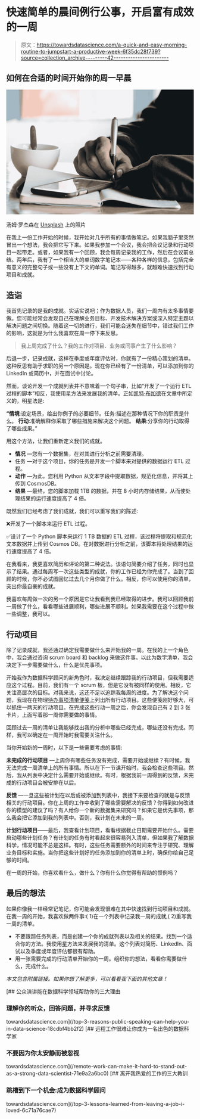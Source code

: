 # 快速简单的晨间例行公事，开启富有成效的一周

> 原文：<https://towardsdatascience.com/a-quick-and-easy-morning-routine-to-jumpstart-a-productive-week-6f35dc28f739?source=collection_archive---------42----------------------->

## 如何在合适的时间开始你的周一早晨

![](img/c2d61553e93bbe0cc9b43af475c26c02.png)

汤姆·罗杰森在 [Unsplash](https://unsplash.com) 上的照片

在我上一份工作开始的时候，我开始对几乎所有的事情做笔记。如果我脑子里突然冒出一个想法，我会把它写下来。如果我参加一个会议，我会把会议记录和行动项目一起带走。或者，如果我有一个回顾，我会每周记录我的工作，然后在会议前总结。两年后，我有了一个相当大的单词数字笔记本——各种各样的信息，包括完全有意义的完整句子或一些没有上下文的单词。笔记写得越多，就越难快速找到行动项目和成就。

## 造诣

我首先记录的是我的成就。实话实说吧；作为数据人员，我们一周内有太多事情要做。您可能经常会发现自己在理解业务目标、开发技术解决方案或深入特定主题以解决问题之间切换。随着这一切的进行，我们可能会迷失在细节中，错过我们工作的影响，这就是为什么我喜欢在周一停下来反思。

> 我上周完成了什么？我的工作对项目、业务或同事产生了什么影响？

后退一步，记录成就，这样在季度或年度评估时，你就有了一份精心策划的清单。这种反思有助于求职的另一个原因是。现在你已经有了一份清单，可以添加到你的 LinkedIn 或简历中，并在面试中讨论。

然而，谈论开发一个成就列表并不意味着一个句子串，比如“开发了一个运行 ETL 过程的脚本”相反，我使用[星](https://www.themuse.com/advice/star-interview-method)方法来发展我的清单。正如[凯特·布加德](https://www.themuse.com/author/kat-boogaard)在文章中所定义的，明星法是:

**“情境**:设定场景，给出你例子的必要细节。任务:描述在那种情况下你的职责是什么。
**行动**:准确解释你采取了哪些措施来解决这个问题。
**结果**:分享你的行动取得了哪些成果。”

用这个方法，让我们重新定义我们的成就。

*   **情况** —您有一个数据集，在对其进行分析之前需要清理。
*   任务 —对于这个项目，你的任务是开发一个脚本来对提供的数据运行 ETL 过程。
*   **动作** —为此，您利用 Python 从文本字段中提取数据，规范化信息，并将其上传到 CosmosDB。
*   **结果** —最终，您的脚本加载 1TB 的数据，并在 8 小时内存储结果，从而使处理结果的运行速度提高了 4 倍。

既然我们已经考虑了我们成就，我们可以重写我们的陈述:

❌开发了一个脚本来运行 ETL 过程。

✅设计了一个 Python 脚本来运行 1 TB 数据的 ETL 过程，该过程将提取和规范化文本数据并上传到 Cosmos DB。在对数据进行分析之前，该脚本将处理结果的运行速度提高了 4 倍。

在我看来，我更喜欢简历和评论的第二种说法。该语句简要介绍了任务，同时也显示了结果。通过每周写一次这些类型的成就，你的工作已经为你完成了。当到了回顾的时候，你不必试图回忆过去几个月你做了什么。相反，你可以使用你的清单，突出你最自豪的成就。

我喜欢每周做一次的另一个原因是它让我看到我已经取得的进步。我可以回顾我前一周做了什么，看看哪些进展顺利，哪些进展不顺利。如果我需要在这个过程中做一些调整，我可以。

## 行动项目

除了记录成就，我还通过确定我需要做什么来开始我的一周。在我的上一个角色中，我会通过咨询 scrum board 和 backlog 来做这件事。以此为数字清单，我会决定下一步需要做什么，什么是优先事项。

开始我作为数据科学顾问的新角色时，我决定继续跟踪我的行动项目，但我需要适应这个过程。目前，我们有一个 scrum 板，但是它没有被同样的使用。相反，它关注高层次的目标。对我来说，这还不足以追踪我每周的进度。为了解决这个问题，我现在在物理[待办事项清单便笺](https://amzn.to/36uShTs)上列出所有行动项目。这些便笺刚好够大，可以抓住一两天的行动项目。在完成这些行动一周之后，你会发现自己有 2 到 3 张卡片，上面写着那一周你需要做的事情。

回顾过去一周的清单让我能够找出我的分析中哪些已经完成，哪些还没有完成。同样，我可以确定在一周开始时我需要关注什么。

当你开始新的一周时，以下是一些需要考虑的事情:

**未完成的行动项目** —上周你有哪些任务没有完成，需要开始或继续？有时候，我无法完成一周清单上的所有事情。所以在下一节课开始时，我会检查这些项目。然后，我从列表中决定什么需要开始或继续。有时，根据我前一周得到的反馈，未完成的行动项目会被安排在以后。

**反馈** —一旦这些被计划在以后或被添加到列表中，我接下来要检查的就是与反馈相关的行动项目。你在上周的工作中收到了哪些需要解决的反馈？你得到如何改进你的模型的建议了吗？有人给你一个新的数据集来研究吗？如果它是优先事项，那么我会把它添加到我的列表中。否则，我计划在未来的一周。

**计划行动项目**——最后，我查看计划项目，看看根据截止日期需要开始什么。需要启动哪些计划任务？有计划的任务有时看起来很容易列入清单，但如果我了解数据科学，情况可能不总是这样。有时，这些任务需要额外的时间来专注于研究、理解业务目标和实施。当你把这些计划好的任务添加到你的清单上时，确保你给自己足够的时间。

在一周的开始，你喜欢看什么，做什么？你有什么你觉得有帮助的惯例吗？

## 最后的想法

如果你像我一样经常记笔记，你可能会发现很难在其中快速找到行动项目和成就。在我一周的开始，我喜欢做两件事:( 1)在一个列表中记录我一周的成就,( 2)重写我一周的清单。

*   不要跟踪任务列表，而是创建一个你的成就列表以及相关的结果。找到一个适合你的方法。我使用[星](https://www.themuse.com/advice/star-interview-method)方法来发展我的清单。这个列表对简历、LinkedIn、面试以及季度或年度评估都很有帮助。
*   用一张需要完成的行动清单开始你的一周。组织你的想法，看看你需要做什么，完成什么。

*本文包含附属链接。如果你想了解更多，可以看看我下面的其他文章！*

[](/top-3-reasons-public-speaking-can-help-you-in-data-science-18cdbf4bb2f2) [## 公众演讲能在数据科学领域帮助你的三大理由

### 理解你的听众，回答问题，并寻求反馈

towardsdatascience.com](/top-3-reasons-public-speaking-can-help-you-in-data-science-18cdbf4bb2f2) [](/remote-work-can-make-it-hard-to-stand-out-as-a-strong-data-scientist-71e9a2a6bc0) [## 远程工作很难让你成为一名出色的数据科学家

### 不要因为你太安静而被忽视

towardsdatascience.com](/remote-work-can-make-it-hard-to-stand-out-as-a-strong-data-scientist-71e9a2a6bc0) [](/top-3-lessons-learned-from-leaving-a-job-i-loved-6c71a76cae7) [## 离开我热爱的工作的三大教训

### 跳槽到下一个机会:成为数据科学顾问

towardsdatascience.com](/top-3-lessons-learned-from-leaving-a-job-i-loved-6c71a76cae7)